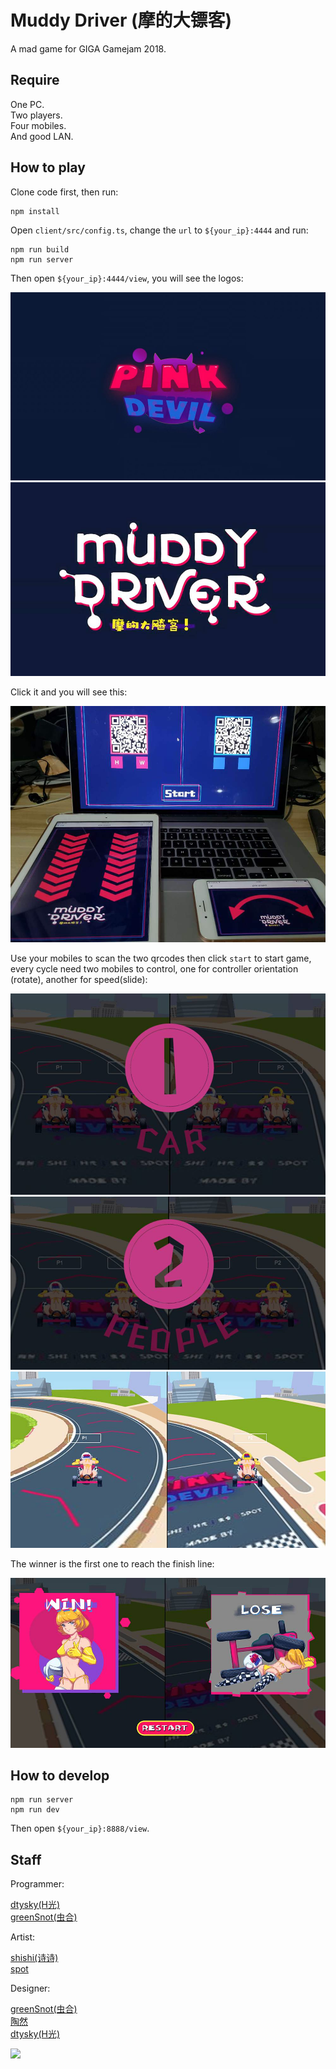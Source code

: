 # Muddy Driver (摩的大镖客)

A mad game for GIGA Gamejam 2018.

## Require

One PC.  
Two players.  
Four mobiles.  
And good LAN.  

## How to play

Clone code first, then run:  

```shell
npm install
```

Open `client/src/config.ts`, change the `url` to `${your_ip}:4444` and run:  

```
npm run build
npm run server
```

Then open `${your_ip}:4444/view`, you will see the logos:  

![](images/1.jpg)  
![](images/2.jpg)  

Click it and you will see this:  

![](images/0.jpg)  

Use your mobiles to scan the two qrcodes then click `start` to start game, every cycle need two mobiles to control, one for controller orientation (rotate), another for speed(slide):   

![](images/3.jpg)  
![](images/4.jpg)  
![](images/5.jpg)  

The winner is the first one to reach the finish line:  

![](images/6.jpg)  

## How to develop

```shell
npm run server
npm run dev
```

Then open `${your_ip}:8888/view`.

## Staff

Programmer:  

[dtysky(H光)](https://github.com/dtysky)  
[greenSnot(虫合)](https://github.com/greenSnot)  

Artist:  

[shishi(诗诗)]()  
[spot]()

Designer:  

[greenSnot(虫合)](https://github.com/greenSnot)  
[陶然]()  
[dtysky(H光)]()  

![](images/7.jpg)  
